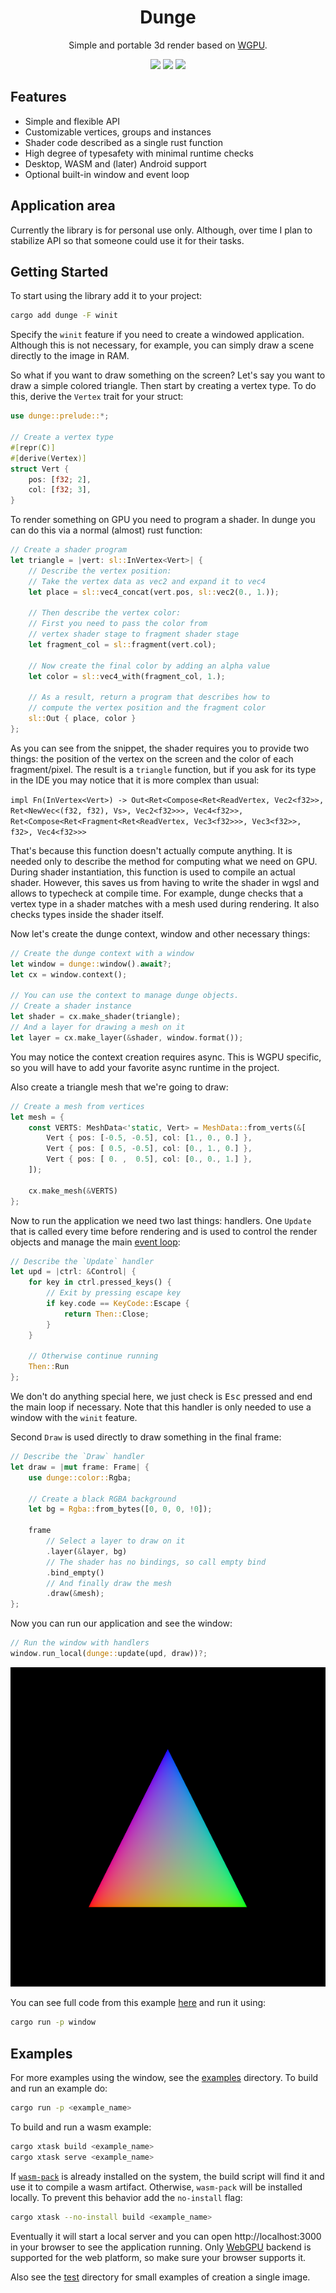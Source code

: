 <div align="center">
    <h1>Dunge</h1>
    <p>
        Simple and portable 3d render based on <a href="https://github.com/gfx-rs/wgpu">WGPU</a>.
    </p>
    <p>
        <a href="https://crates.io/crates/dunge"><img src="https://img.shields.io/crates/v/dunge.svg"></img></a>
        <a href="https://docs.rs/dunge"><img src="https://docs.rs/dunge/badge.svg"></img></a>
        <a href="https://github.com/nanoqsh/dunge/actions"><img src="https://github.com/nanoqsh/dunge/workflows/ci/badge.svg"></img></a>
    </p>
</div>

## Features
* Simple and flexible API
* Customizable vertices, groups and instances
* Shader code described as a single rust function
* High degree of typesafety with minimal runtime checks
* Desktop, WASM and (later) Android support
* Optional built-in window and event loop

## Application area
Currently the library is for personal use only. Although, over time I plan to stabilize API so that someone could use it for their tasks.

## Getting Started
To start using the library add it to your project:
```sh
cargo add dunge -F winit
```
Specify the `winit` feature if you need to create a windowed application. Although this is not necessary, for example, you can simply draw a scene directly to the image in RAM.

So what if you want to draw something on the screen? Let's say you want to draw a simple colored triangle. Then start by creating a vertex type. To do this, derive the `Vertex` trait for your struct:
```rust
use dunge::prelude::*;

// Create a vertex type
#[repr(C)]
#[derive(Vertex)]
struct Vert {
    pos: [f32; 2],
    col: [f32; 3],
}
```

To render something on GPU you need to program a shader. In dunge you can do this via a normal (almost) rust function:
```rust
// Create a shader program
let triangle = |vert: sl::InVertex<Vert>| {
    // Describe the vertex position:
    // Take the vertex data as vec2 and expand it to vec4
    let place = sl::vec4_concat(vert.pos, sl::vec2(0., 1.));

    // Then describe the vertex color:
    // First you need to pass the color from
    // vertex shader stage to fragment shader stage
    let fragment_col = sl::fragment(vert.col);

    // Now create the final color by adding an alpha value
    let color = sl::vec4_with(fragment_col, 1.);

    // As a result, return a program that describes how to
    // compute the vertex position and the fragment color
    sl::Out { place, color }
};
```

As you can see from the snippet, the shader requires you to provide two things: the position of the vertex on the screen and the color of each fragment/pixel. The result is a `triangle` function, but if you ask for its type in the IDE you may notice that it is more complex than usual:

`impl Fn(InVertex<Vert>) -> Out<Ret<Compose<Ret<ReadVertex, Vec2<f32>>, Ret<NewVec<(f32, f32), Vs>, Vec2<f32>>>, Vec4<f32>>, Ret<Compose<Ret<Fragment<Ret<ReadVertex, Vec3<f32>>>, Vec3<f32>>, f32>, Vec4<f32>>>`

That's because this function doesn't actually compute anything. It is needed only to describe the method for computing what we need on GPU. During shader instantiation, this function is used to compile an actual shader. However, this saves us from having to write the shader in wgsl and allows to typecheck at compile time. For example, dunge checks that a vertex type in a shader matches with a mesh used during rendering. It also checks types inside the shader itself.

Now let's create the dunge context, window and other necessary things:
```rust
// Create the dunge context with a window
let window = dunge::window().await?;
let cx = window.context();

// You can use the context to manage dunge objects.
// Create a shader instance
let shader = cx.make_shader(triangle);
// And a layer for drawing a mesh on it
let layer = cx.make_layer(&shader, window.format());
```

You may notice the context creation requires async. This is WGPU specific, so you will have to add your favorite async runtime in the project.

Also create a triangle mesh that we're going to draw:
```rust
// Create a mesh from vertices
let mesh = {
    const VERTS: MeshData<'static, Vert> = MeshData::from_verts(&[
        Vert { pos: [-0.5, -0.5], col: [1., 0., 0.] },
        Vert { pos: [ 0.5, -0.5], col: [0., 1., 0.] },
        Vert { pos: [ 0. ,  0.5], col: [0., 0., 1.] },
    ]);

    cx.make_mesh(&VERTS)
};
```

Now to run the application we need two last things: handlers. One `Update` that is called every time before rendering and is used to control the render objects and manage the main [event loop](https://en.wikipedia.org/wiki/Event_loop):
```rust
// Describe the `Update` handler
let upd = |ctrl: &Control| {
    for key in ctrl.pressed_keys() {
        // Exit by pressing escape key
        if key.code == KeyCode::Escape {
            return Then::Close;
        }
    }

    // Otherwise continue running
    Then::Run
};
```
We don't do anything special here, we just check is <kbd>Esc</kbd> pressed and end the main loop if necessary. Note that this handler is only needed to use a window with the `winit` feature.

Second `Draw` is used directly to draw something in the final frame:
```rust
// Describe the `Draw` handler
let draw = |mut frame: Frame| {
    use dunge::color::Rgba;

    // Create a black RGBA background
    let bg = Rgba::from_bytes([0, 0, 0, !0]);

    frame
        // Select a layer to draw on it
        .layer(&layer, bg)
        // The shader has no bindings, so call empty bind
        .bind_empty()
        // And finally draw the mesh
        .draw(&mesh);
};
```

Now you can run our application and see the window:
```rust
// Run the window with handlers
window.run_local(dunge::update(upd, draw))?;
```

<div align="center">
    <img src="examples/window/s.png">
</div>

You can see full code from this example [here](https://github.com/nanoqsh/dunge/tree/main/examples/window) and run it using:
```sh
cargo run -p window
```

## Examples
For more examples using the window, see the [examples](https://github.com/nanoqsh/dunge/tree/main/examples) directory. To build and run an example do:
```sh
cargo run -p <example_name>
```

To build and run a wasm example:
```sh
cargo xtask build <example_name>
cargo xtask serve <example_name>
```

If [`wasm-pack`](https://github.com/rustwasm/wasm-pack) is already installed on the system, the build script will find it and use it to compile a wasm artifact. Otherwise, `wasm-pack` will be installed locally. To prevent this behavior add the `no-install` flag:
```sh
cargo xtask --no-install build <example_name>
```

Eventually it will start a local server and you can open http://localhost:3000 in your browser to see the application running. Only [WebGPU](https://gpuweb.github.io/gpuweb/) backend is supported for the web platform, so make sure your browser supports it.

Also see the [test](https://github.com/nanoqsh/dunge/tree/main/dunge/tests) directory for small examples of creation a single image.
